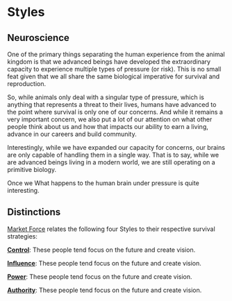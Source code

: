 # Styles


## Neuroscience
One of the primary things separating the human experience from the animal kingdom is that we advanced beings have developed the extraordinary capacity to experience multiple types of pressure (or risk). This is no small feat given that we all share the same biological imperative for survival and reproduction.

So, while animals only deal with a singular type of pressure, which is anything that represents a threat to their lives, humans have advanced to the point where survival is only one of our concerns. And while it remains a very important concern, we also put a lot of our attention on what other people think about us and how that impacts our ability to earn a living, advance in our careers and build community.

Interestingly, while we have expanded our capacity for concerns, our brains are only capable of handling them in a single way. That is to say, while we are advanced beings living in a modern world, we are still operating on a primitive biology.

Once we What happens to the human brain under pressure is quite interesting.


## Distinctions
[Market Force](www.marketforceglobal.com) relates the following four Styles to their respective survival strategies:

**[Control](control.md)**: These people tend focus on the future and create vision.

**[Influence](influence.md)**: These people tend focus on the future and create vision.

**[Power](power.md)**: These people tend focus on the future and create vision.

**[Authority](authority.md)**: These people tend focus on the future and create vision.
